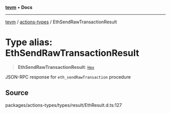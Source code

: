 [**tevm**](../../README.md) • **Docs**

***

[tevm](../../modules.md) / [actions-types](../README.md) / EthSendRawTransactionResult

# Type alias: EthSendRawTransactionResult

> **EthSendRawTransactionResult**: [`Hex`](Hex.md)

JSON-RPC response for `eth_sendRawTransaction` procedure

## Source

packages/actions-types/types/result/EthResult.d.ts:127
